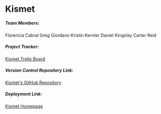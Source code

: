 # Kismet

##### Team Members: 
Florencia Cabral
Greg Giordano
Kristin Kernler
Daniel Kingsley
Carter Reid

##### Project Tracker:
[Kismet Trello Board](https://trello.com/b/DmUT89Kf/kismet-development)

##### Version Control Repository Link:
[Kismet's GitHub Repository](https://github.com/ddkingsley/3308_project_repo)

##### Deployment Link:
[Kismet Homepage](https://kismet3308.herokuapp.com/)
